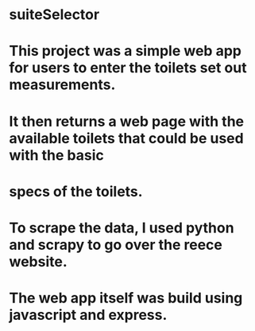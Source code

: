 # suiteSelector

# This project was a simple web app for users to enter the toilets set out measurements.

# It then returns a web page with the available toilets that could be used with the basic

# specs of the toilets.

# To scrape the data, I used python and scrapy to go over the reece website.

# The web app itself was build using javascript and express.
